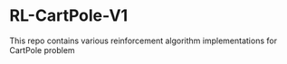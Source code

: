 # RL-CartPole-V1
This repo contains various reinforcement algorithm implementations for CartPole problem
